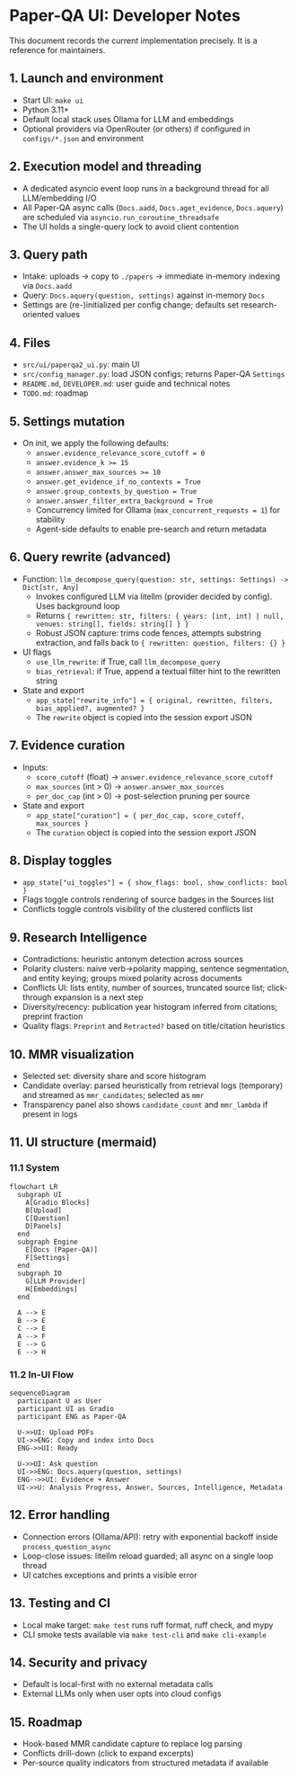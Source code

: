 # Paper-QA UI: Developer Notes

This document records the current implementation precisely. It is a reference for maintainers.

## 1. Launch and environment
- Start UI: `make ui`
- Python 3.11+
- Default local stack uses Ollama for LLM and embeddings
- Optional providers via OpenRouter (or others) if configured in `configs/*.json` and environment

## 2. Execution model and threading
- A dedicated asyncio event loop runs in a background thread for all LLM/embedding I/O
- All Paper-QA async calls (`Docs.aadd`, `Docs.aget_evidence`, `Docs.aquery`) are scheduled via `asyncio.run_coroutine_threadsafe`
- The UI holds a single-query lock to avoid client contention

## 3. Query path
- Intake: uploads -> copy to `./papers` -> immediate in-memory indexing via `Docs.aadd`
- Query: `Docs.aquery(question, settings)` against in-memory `Docs`
- Settings are (re-)initialized per config change; defaults set research-oriented values

## 4. Files
- `src/ui/paperqa2_ui.py`: main UI
- `src/config_manager.py`: load JSON configs; returns Paper-QA `Settings`
- `README.md`, `DEVELOPER.md`: user guide and technical notes
- `TODO.md`: roadmap

## 5. Settings mutation
- On init, we apply the following defaults:
  - `answer.evidence_relevance_score_cutoff = 0`
  - `answer.evidence_k >= 15`
  - `answer.answer_max_sources >= 10`
  - `answer.get_evidence_if_no_contexts = True`
  - `answer.group_contexts_by_question = True`
  - `answer.answer_filter_extra_background = True`
  - Concurrency limited for Ollama (`max_concurrent_requests = 1`) for stability
  - Agent-side defaults to enable pre-search and return metadata

## 6. Query rewrite (advanced)
- Function: `llm_decompose_query(question: str, settings: Settings) -> Dict[str, Any]`
  - Invokes configured LLM via litellm (provider decided by config). Uses background loop
  - Returns `{ rewritten: str, filters: { years: [int, int] | null, venues: string[], fields: string[] } }`
  - Robust JSON capture: trims code fences, attempts substring extraction, and falls back to `{ rewritten: question, filters: {} }`
- UI flags
  - `use_llm_rewrite`: if True, call `llm_decompose_query`
  - `bias_retrieval`: if True, append a textual filter hint to the rewritten string
- State and export
  - `app_state["rewrite_info"] = { original, rewritten, filters, bias_applied?, augmented? }`
  - The `rewrite` object is copied into the session export JSON

## 7. Evidence curation
- Inputs:
  - `score_cutoff` (float) -> `answer.evidence_relevance_score_cutoff`
  - `max_sources` (int > 0) -> `answer.answer_max_sources`
  - `per_doc_cap` (int > 0) -> post-selection pruning per source
- State and export
  - `app_state["curation"] = { per_doc_cap, score_cutoff, max_sources }` 
  - The `curation` object is copied into the session export JSON

## 8. Display toggles
- `app_state["ui_toggles"] = { show_flags: bool, show_conflicts: bool }`
- Flags toggle controls rendering of source badges in the Sources list
- Conflicts toggle controls visibility of the clustered conflicts list

## 9. Research Intelligence
- Contradictions: heuristic antonym detection across sources
- Polarity clusters: naive verb→polarity mapping, sentence segmentation, and entity keying; groups mixed polarity across documents
- Conflicts UI: lists entity, number of sources, truncated source list; click-through expansion is a next step
- Diversity/recency: publication year histogram inferred from citations; preprint fraction
- Quality flags: `Preprint` and `Retracted?` based on title/citation heuristics

## 10. MMR visualization
- Selected set: diversity share and score histogram
- Candidate overlay: parsed heuristically from retrieval logs (temporary) and streamed as `mmr_candidates`; selected as `mmr`
- Transparency panel also shows `candidate_count` and `mmr_lambda` if present in logs

## 11. UI structure (mermaid)

### 11.1 System
```mermaid
flowchart LR
  subgraph UI
    A[Gradio Blocks]
    B[Upload]
    C[Question]
    D[Panels]
  end
  subgraph Engine
    E[Docs (Paper-QA)]
    F[Settings]
  end
  subgraph IO
    G[LLM Provider]
    H[Embeddings]
  end

  A --> E
  B --> E
  C --> E
  A --> F
  E --> G
  E --> H
```

### 11.2 In-UI Flow
```mermaid
sequenceDiagram
  participant U as User
  participant UI as Gradio
  participant ENG as Paper-QA

  U->>UI: Upload PDFs
  UI->>ENG: Copy and index into Docs
  ENG->>UI: Ready

  U->>UI: Ask question
  UI->>ENG: Docs.aquery(question, settings)
  ENG-->>UI: Evidence + Answer
  UI->>U: Analysis Progress, Answer, Sources, Intelligence, Metadata
```

## 12. Error handling
- Connection errors (Ollama/API): retry with exponential backoff inside `process_question_async`
- Loop-close issues: litellm reload guarded; all async on a single loop thread
- UI catches exceptions and prints a visible error

## 13. Testing and CI
- Local make target: `make test` runs ruff format, ruff check, and mypy
- CLI smoke tests available via `make test-cli` and `make cli-example`

## 14. Security and privacy
- Default is local-first with no external metadata calls
- External LLMs only when user opts into cloud configs

## 15. Roadmap
- Hook-based MMR candidate capture to replace log parsing
- Conflicts drill-down (click to expand excerpts)
- Per-source quality indicators from structured metadata if available

